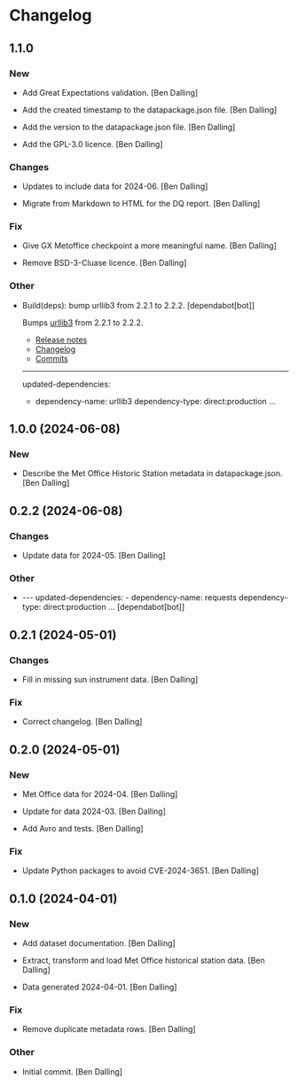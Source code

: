 # Changelog


## 1.1.0

### New

* Add Great Expectations validation. [Ben Dalling]

* Add the created timestamp to the datapackage.json file. [Ben Dalling]

* Add the version to the datapackage.json file. [Ben Dalling]

* Add the GPL-3.0 licence. [Ben Dalling]

### Changes

* Updates to include data for 2024-06. [Ben Dalling]

* Migrate from Markdown to HTML for the DQ report. [Ben Dalling]

### Fix

* Give GX Metoffice checkpoint a more meaningful name. [Ben Dalling]

* Remove BSD-3-Cluase licence. [Ben Dalling]

### Other

* Build(deps): bump urllib3 from 2.2.1 to 2.2.2. [dependabot[bot]]

  Bumps [urllib3](https://github.com/urllib3/urllib3) from 2.2.1 to 2.2.2.
  - [Release notes](https://github.com/urllib3/urllib3/releases)
  - [Changelog](https://github.com/urllib3/urllib3/blob/main/CHANGES.rst)
  - [Commits](https://github.com/urllib3/urllib3/compare/2.2.1...2.2.2)

  ---
  updated-dependencies:
  - dependency-name: urllib3
    dependency-type: direct:production
  ...


## 1.0.0 (2024-06-08)

### New

* Describe the Met Office Historic Station metadata in datapackage.json. [Ben Dalling]


## 0.2.2 (2024-06-08)

### Changes

* Update data for 2024-05. [Ben Dalling]

### Other

* --- updated-dependencies: - dependency-name: requests   dependency-type: direct:production ... [dependabot[bot]]


## 0.2.1 (2024-05-01)

### Changes

* Fill in missing sun instrument data. [Ben Dalling]

### Fix

* Correct changelog. [Ben Dalling]


## 0.2.0 (2024-05-01)

### New

* Met Office data for 2024-04. [Ben Dalling]

* Update for data 2024-03. [Ben Dalling]

* Add Avro and tests. [Ben Dalling]

### Fix

* Update Python packages to avoid CVE-2024-3651. [Ben Dalling]


## 0.1.0 (2024-04-01)

### New

* Add dataset documentation. [Ben Dalling]

* Extract, transform and load Met Office historical station data. [Ben Dalling]

* Data generated 2024-04-01. [Ben Dalling]

### Fix

* Remove duplicate metadata rows. [Ben Dalling]

### Other

* Initial commit. [Ben Dalling]


